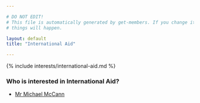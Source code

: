 ```yaml
---

# DO NOT EDIT!
# This file is automatically generated by get-members. If you change it, bad
# things will happen.

layout: default
title: "International Aid"

---
```


{% include interests/international-aid.md %}

### Who is interested in International Aid?


* [Mr Michael McCann](members/mr-michael-mccann.html)
